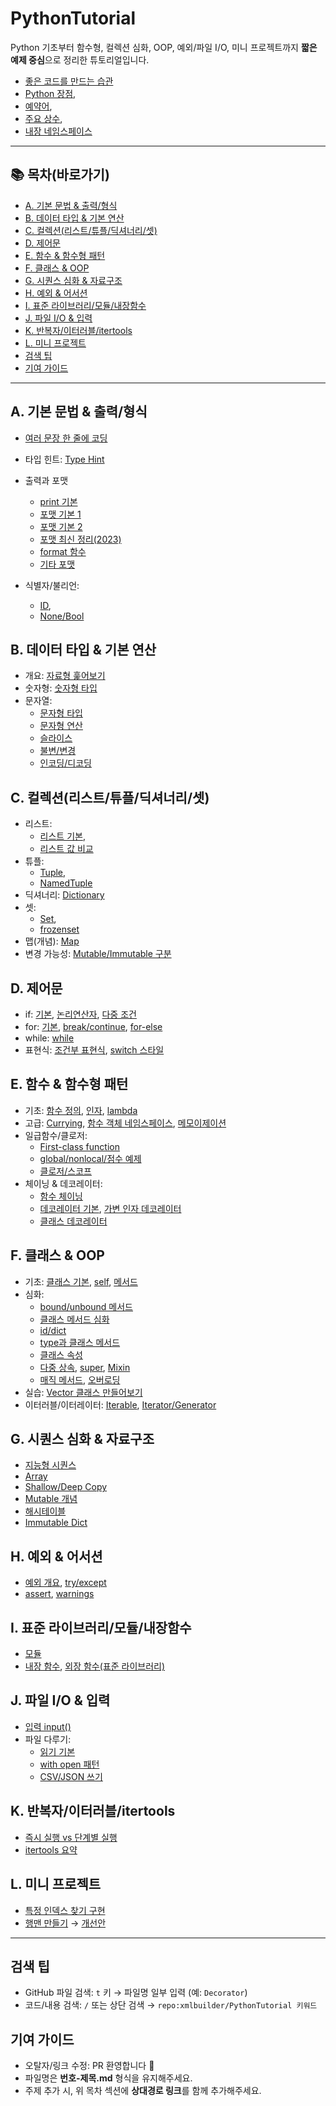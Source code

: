 # PythonTutorial

Python 기초부터 함수형, 컬렉션 심화, OOP, 예외/파일 I/O, 미니 프로젝트까지 **짧은 예제 중심**으로 정리한 튜토리얼입니다.

- [좋은 코드를 만드는 습관](/0.좋은%20코드를%20만드는%20습관/01-좋은_코드를_만드는_습관.md)
- [Python 장점](./001-Python장점.md),
- [예약어](./002-예약어.md),
- [주요 상수](./003-주요상수.md),
- [내장 네임스페이스](./004-내장네임스페이스.md)

---

## 📚 목차(바로가기)

- [A. 기본 문법 & 출력/형식](#a-기본-문법--출력형식)
- [B. 데이터 타입 & 기본 연산](#b-데이터-타입--기본-연산)
- [C. 컬렉션(리스트/튜플/딕셔너리/셋)](#c-컬렉션리스트튜플딕셔너리셋)
- [D. 제어문](#d-제어문)
- [E. 함수 & 함수형 패턴](#e-함수--함수형-패턴)
- [F. 클래스 & OOP](#f-클래스--oop)
- [G. 시퀀스 심화 & 자료구조](#g-시퀀스-심화--자료구조)
- [H. 예외 & 어서션](#h-예외--어서션)
- [I. 표준 라이브러리/모듈/내장함수](#i-표준-라이브러리모듈내장함수)
- [J. 파일 I/O & 입력](#j-파일-io--입력)
- [K. 반복자/이터러블/itertools](#k-반복자이터러블itertools)
- [L. 미니 프로젝트](#l-미니-프로젝트)
- [검색 팁](#검색-팁)
- [기여 가이드](#기여-가이드)

---

## A. 기본 문법 & 출력/형식
- [여러 문장 한 줄에 코딩](./A.%20기본%20문법%20%26%20출력/01-여러문장_한줄에코딩.md)
- 타입 힌트: [Type Hint](./A.%20기본%20문법%20%26%20출력/02-TypeHint.md)
- 출력과 포맷
  - [print 기본](./A.%20기본%20문법%20%26%20출력/03-Print.md)
  - [포맷 기본 1](./A.%20기본%20문법%20%26%20출력/04-PrintFormat.md)
  - [포맷 기본 2](./A.%20기본%20문법%20%26%20출력/05-03-PrintFormat.md)
  - [포맷 최신 정리(2023)](./A.%20기본%20문법%20%26%20출력/06-Print2023.md)
  - [format 함수](./A.%20기본%20문법%20%26%20출력/07-Format.md)
  - [기타 포맷](./A.%20기본%20문법%20%26%20출력/08-01-Format.md)
    
- 식별자/불리언:
  - [ID](./A.%20기본%20문법%20%26%20출력/09-ID.md),
  - [None/Bool](../A.%20기본%20문법%20%26%20출력/10-None_Bool.md)

## B. 데이터 타입 & 기본 연산
- 개요: [자료형 훑어보기](./B.%20데이터%20타입%20%26%20기본%20연산/01-자료형.md)
- 숫자형: [숫자형 타입](./B.%20데이터%20타입%20%26%20기본%20연산/02-숫자형타입.md)
- 문자열:
  - [문자형 타입](./B.%20데이터%20타입%20%26%20기본%20연산/03-문자형타입.md)
  - [문자형 연산](./B.%20데이터%20타입%20%26%20기본%20연산/04-문자형연산.md)
  - [슬라이스](./B.%20데이터%20타입%20%26%20기본%20연산/05-문자형Slice.md)
  - [불변/변경](./B.%20데이터%20타입%20%26%20기본%20연산/06-문자형변경.md)
  - [인코딩/디코딩](./B.%20데이터%20타입%20%26%20기본%20연산/07-문자형인코딩디코딩.md)

## C. 컬렉션(리스트/튜플/딕셔너리/셋)
- 리스트:
  - [리스트 기본](./C.%20컬렉션(리스트%2C튜플%2C딕셔너리%2C셋)/01-list.md),
  - [리스트 값 비교](./C.%20컬렉션(리스트%2C튜플%2C딕셔너리%2C셋)/02-list_값비교.md)
- 튜플:
  - [Tuple](./C.%20컬렉션(리스트%2C튜플%2C딕셔너리%2C셋)/03-Tuple.md),
  - [NamedTuple](./C.%20컬렉션(리스트%2C튜플%2C딕셔너리%2C셋)/04-Named_Tuple.md)
- 딕셔너리: [Dictionary](./C.%20컬렉션(리스트%2C튜플%2C딕셔너리%2C셋)/05-Dictionary.md)
- 셋:
  - [Set](./C.%20컬렉션(리스트%2C튜플%2C딕셔너리%2C셋)/06-Set.md),
  - [frozenset](./C.%20컬렉션(리스트%2C튜플%2C딕셔너리%2C셋)/07-set_frozenset.md)
- 맵(개념): [Map](./C.%20컬렉션(리스트%2C튜플%2C딕셔너리%2C셋)/08-Map.md)
- 변경 가능성: [Mutable/Immutable 구분](./C.%20컬렉션(리스트%2C튜플%2C딕셔너리%2C셋)/09-변경가능여부확인.md)

## D. 제어문
- if: [기본](./016-01-if기본.md), [논리연산자](./016-02-if논리연산자.md), [다중 조건](./016-03-if다중_조건문.md)
- for: [기본](./017-01-for기본.md), [break/continue](./017-02-for_break_continue.md), [for-else](./017-03-for_else.md)
- while: [while](./018-while.md)
- 표현식: [조건부 표현식](./39-Conditional_Expression.md), [switch 스타일](./40-switch.md)

## E. 함수 & 함수형 패턴
- 기초: [함수 정의](./019-함수정의.md), [인자](./020-함수Arugment.md), [lambda](./021-lambda.md)
- 고급: [Currying](./022-Currying.md), [함수 객체 네임스페이스](./023-함수%20객체의%20이름%20공간.md), [메모이제이션](./024-Memoization.md)
- 일급함수/클로저:
  - [First-class function](./64-First_class_Function.md)
  - [global/nonlocal/점수 예제](./65-Score_Closure_Globa_nonlocal.md)
  - [클로저/스코프](./66-Closure_Scope.md)
- 체이닝 & 데코레이터:
  - [함수 체이닝](./67-Function_Chaining.md)
  - [데코레이터 기본](./68-Decorator.md), [가변 인자 데코레이터](./69-Decorator_Variable.md)
  - [클래스 데코레이터](./70-Class_Decorator.md)

## F. 클래스 & OOP
- 기초: [클래스 기본](./026-class_basic.md), [self](./027-class_self.md), [메서드](./028-class_method.md)
- 심화:
  - [bound/unbound 메서드](./45-class_method_bound_method.md)
  - [클래스 메서드 심화](./46-class_method_심화1md.md)
  - [id/dict](./47-class_id_dict_.md)
  - [type과 클래스 메서드](./48-class_method_type.md)
  - [클래스 속성](./49-class_attr.md)
  - [다중 상속](./50-다중_상속.md), [super](./51-super_class.md), [Mixin](./52-Mixin.md)
  - [매직 메서드](./53-MagicMethod.md), [오버로딩](./54-MagicMethodOverloading.md)
- 실습: [Vector 클래스 만들어보기](./55-Vector클래스_만들어보기.md)
- 이터러블/이터레이터: [Iterable](./71-Iterable.md), [Iterator/Generator](./72-Iterator_Generator.md)

## G. 시퀀스 심화 & 자료구조
- [지능형 시퀀스](./57-Sequence_지능형.md)
- [Array](./58-Array.md)
- [Shallow/Deep Copy](./59-Sequence_Swallow_Deep_Copy.md)
- [Mutable 개념](./60-Sequence_Concept(Mutable).md)
- [해시테이블](./61-Sequence_HashTable.md)
- [Immutable Dict](./62-Sequence_Imutable_Dict.md)

## H. 예외 & 어서션
- [예외 개요](./30-exception.md), [try/except](./31-try_except.md)
- [assert](./37-assert.md), [warnings](./38-waring.md)

## I. 표준 라이브러리/모듈/내장함수
- [모듈](./029-module.md)
- [내장 함수](./32-내장함수.md), [외장 함수(표준 라이브러리)](./33-외장함수.md)

## J. 파일 I/O & 입력
- [입력 input()](./025-Input.md)
- 파일 다루기:
  - [읽기 기본](./34-File_Read.md)
  - [with open 패턴](./35-File_With_Open.md)
  - [CSV/JSON 쓰기](./36-File_With_Write_CSV_JSON.md)

## K. 반복자/이터러블/itertools
- [즉시 실행 vs 단계별 실행](./94-즉시실행_단계별_실행.md)
- [itertools 요약](./95-itertools.md)

## L. 미니 프로젝트
- [특정 인덱스 찾기 구현](./41-특정인덱스_찾기_구현.md)
- [행맨 만들기](./42-Hangman_만들어보기.md) → [개선안](./43-Hangman_개선.md)

---

## 검색 팁
- GitHub 파일 검색: `t` 키 → 파일명 일부 입력 (예: `Decorator`)
- 코드/내용 검색: `/` 또는 상단 검색 → `repo:xmlbuilder/PythonTutorial 키워드`

## 기여 가이드
- 오탈자/링크 수정: PR 환영합니다 🙌  
- 파일명은 **번호-제목.md** 형식을 유지해주세요.  
- 주제 추가 시, 위 목차 섹션에 **상대경로 링크**를 함께 추가해주세요.


